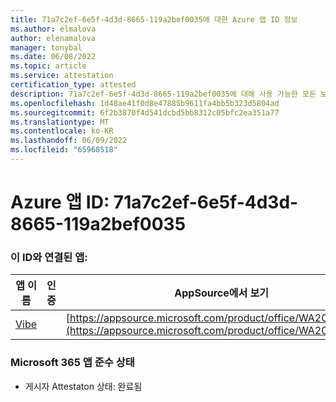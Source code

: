 ```yaml
---
title: 71a7c2ef-6e5f-4d3d-8665-119a2bef0035에 대한 Azure 앱 ID 정보
ms.author: elmalova
author: elenamalova
manager: tonybal
ms.date: 06/08/2022
ms.topic: article
ms.service: attestation
certification_type: attested
description: 71a7c2ef-6e5f-4d3d-8665-119a2bef0035에 대해 사용 가능한 모든 보안 및 규정 준수 정보입니다.
ms.openlocfilehash: 1d48ae41f0d8e47885b9611fa4bb5b323d5804ad
ms.sourcegitcommit: 6f2b3870f4d541dcbd5bb8312c05bfc2ea351a77
ms.translationtype: MT
ms.contentlocale: ko-KR
ms.lasthandoff: 06/09/2022
ms.locfileid: "65968518"
---
```

# <a name="azure-app-id-71a7c2ef-6e5f-4d3d-8665-119a2bef0035"></a>Azure 앱 ID: 71a7c2ef-6e5f-4d3d-8665-119a2bef0035


### <a name="apps-associated-with-this-id"></a>이 ID와 연결된 앱:
| **앱 이름** | **인증** | **AppSource에서 보기** |
|--------------|---------------|-----------------------|
| [Vibe](../forward/WA200001721.md) |  | [https://appsource.microsoft.com/product/office/WA200001721](https://appsource.microsoft.com/product/office/WA200001721) |

### <a name="microsoft-365-app-compliance-status"></a>Microsoft 365 앱 준수 상태
- 게시자 Attestaton 상태: 완료됨
